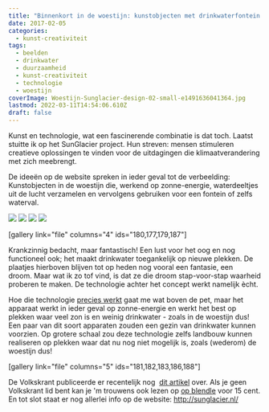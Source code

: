 ```yaml
---
title: "Binnenkort in de woestijn: kunstobjecten met drinkwaterfontein!"
date: 2017-02-05
categories:
  - kunst-creativiteit
tags:
  - beelden
  - drinkwater
  - duurzaamheid
  - kunst-creativiteit
  - technologie
  - woestijn
coverImage: Woestijn-Sunglacier-design-02-small-e1491636041364.jpg
lastmod: 2022-03-11T14:54:06.610Z
draft: false
---
```

Kunst en technologie, wat een fascinerende combinatie is dat toch. Laatst stuitte ik op het SunGlacier project. Hun streven: mensen stimuleren creatieve oplossingen te vinden voor de uitdagingen die klimaatverandering met zich meebrengt.

De ideeën op de website spreken in ieder geval tot de verbeelding: Kunstobjecten in de woestijn die, werkend op zonne-energie, waterdeeltjes uit de lucht verzamelen en vervolgens gebruiken voor een fontein of zelfs waterval.

![](/images/Woestijn-Sunglacier-design-02-small-e1491636041364.jpg) ![](/images/Woestijn-Sunglacier-design-02-small-e1491636041364.jpg) ![](/images/Woestijn-Sunglacier-design-02-small-e1491636041364.jpg) ![](/images/Woestijn-Sunglacier-design-02-small-e1491636041364.jpg)

\[gallery link="file" columns="4" ids="180,177,179,187"]

Krankzinnig bedacht, maar fantastisch! Een lust voor het oog en nog functioneel ook; het maakt drinkwater toegankelijk op nieuwe plekken. De plaatjes hierboven blijven tot op heden nog vooral een fantasie, een droom. Maar wat ik zo tof vind, is dat ze die droom stap-voor-stap waarheid proberen te maken. De technologie achter het concept werkt namelijk ècht.

Hoe die technologie [precies werkt](http://sunglacier.nl/sunglaciers-dc03-breakthrough-technology-now-online) gaat me wat boven de pet, maar het apparaat werkt in ieder geval op zonne-energie en werkt het best op plekken waar veel zon is en weinig drinkwater - zoals in de woestijn dus! Een paar van dit soort apparaten zouden een gezin van drinkwater kunnen voorzien. Op grotere schaal zou deze technologie zelfs landbouw kunnen realiseren op plekken waar dat nu nog niet mogelijk is, zoals (wederom) de woestijn dus!

\[gallery link="file" columns="5" ids="181,182,183,186,188"]

De Volkskrant publiceerde er recentelijk nog  [dit artikel](https://blendle.com/i/de-volkskrant/zonnewater/bnl-vkn-20170204-7703889?sharer=eyJ2ZXJzaW9uIjoiMSIsInVpZCI6InN0aWpuYmllbWFucyIsIml0ZW1faWQiOiJibmwtdmtuLTIwMTcwMjA0LTc3MDM4ODkifQ%3D%3D) over. Als je geen Volkskrant lid bent kan je 'm trouwens ook lezen op [op blendle](http://www.volkskrant.nl/wetenschap/dit-apparaat-produceert-drinkwater-met-zonne-energie~a4457557/?utm_content=bufferef8db&utm_medium=social&utm_source=app.net&utm_campaign=buffer) voor 15 cent. En tot slot staat er nog allerlei info op de website: <http://sunglacier.nl/>